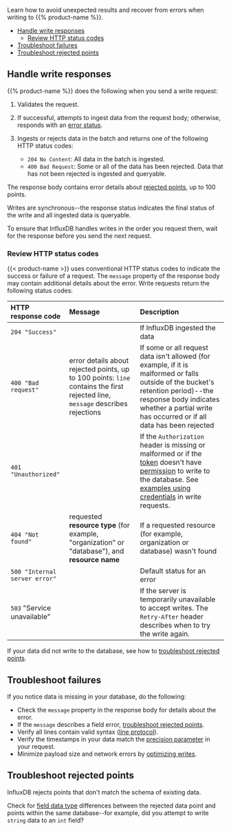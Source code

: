 
Learn how to avoid unexpected results and recover from errors when writing to
{{% product-name %}}.

- [Handle write responses](#handle-write-responses)
  - [Review HTTP status codes](#review-http-status-codes)
- [Troubleshoot failures](#troubleshoot-failures)
- [Troubleshoot rejected points](#troubleshoot-rejected-points)

## Handle write responses

{{% product-name %}} does the following when you send a write request:

1.  Validates the request.
2.  If successful, attempts to ingest data from the request body; otherwise,
    responds with an [error status](#review-http-status-codes).
3.  Ingests or rejects data in the batch and returns one of the following HTTP
    status codes:

    - `204 No Content`: All data in the batch is ingested.
    - `400 Bad Request`: Some or all of the data has been rejected.
      Data that has not been rejected is ingested and queryable.

The response body contains error details about
[rejected points](#troubleshoot-rejected-points), up to 100 points.

Writes are synchronous--the response status indicates the final status of the
write and all ingested data is queryable.

To ensure that InfluxDB handles writes in the order you request them,
wait for the response before you send the next request.

### Review HTTP status codes

{{< product-name >}} uses conventional HTTP status codes to indicate the success
or failure of a request. The `message` property of the response body may contain
additional details about the error.
Write requests return the following status codes:

| HTTP response code              | Message                                                                 | Description    |
| :-------------------------------| :---------------------------------------------------------------        | :------------- |
| `204 "Success"`                 |                                                                         | If InfluxDB ingested the data |
| `400 "Bad request"`             | error details about rejected points, up to 100 points: `line` contains the first rejected line, `message` describes rejections | If some or all request data isn't allowed (for example, if it is malformed or falls outside of the bucket's retention period)--the response body indicates whether a partial write has occurred or if all data has been rejected |
| `401 "Unauthorized"`            |                                                                         | If the `Authorization` header is missing or malformed or if the [token](/influxdb3/version/admin/tokens/) doesn't have [permission](/influxdb3/version/reference/cli/influxctl/token/create/#examples) to write to the database. See [examples using credentials](/influxdb3/version/write-data/api-client-libraries/) in write requests. |
| `404 "Not found"`               | requested **resource type** (for example, "organization" or "database"), and **resource name**     | If a requested resource (for example, organization or database) wasn't found |
| `500 "Internal server error"`   |                                                                         | Default status for an error |
| `503` "Service unavailable"     |                                                                         | If the server is temporarily unavailable to accept writes. The `Retry-After` header describes when to try the write again.

If your data did not write to the database, see how to [troubleshoot rejected points](#troubleshoot-rejected-points).

## Troubleshoot failures

If you notice data is missing in your database, do the following:

- Check the `message` property in the response body for details about the error.
- If the `message` describes a field error, [troubleshoot rejected points](#troubleshoot-rejected-points).
- Verify all lines contain valid syntax ([line protocol](/influxdb3/version/reference/syntax/line-protocol/)).
- Verify the timestamps in your data match the [precision parameter](/influxdb3/version/reference/glossary/#precision) in your request.
- Minimize payload size and network errors by [optimizing writes](/influxdb3/version/write-data/best-practices/optimize-writes/).

## Troubleshoot rejected points

InfluxDB rejects points that don't match the schema of existing data.

Check for [field data type](/influxdb3/version/reference/syntax/line-protocol/#data-types-and-format)
differences between the rejected data point and points within the same
database--for example, did you attempt to write `string` data to an `int` field?
